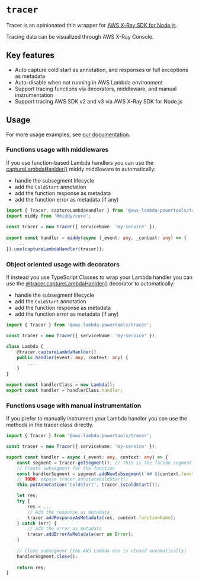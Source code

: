 # `tracer`

Tracer is an opinionated thin wrapper for [AWS X-Ray SDK for Node.js](https://github.com/aws/aws-xray-sdk-node).

Tracing data can be visualized through AWS X-Ray Console.

## Key features
* Auto capture cold start as annotation, and responses or full exceptions as metadata
* Auto-disable when not running in AWS Lambda environment
* Support tracing functions via decorators, middleware, and manual instrumentation
* Support tracing AWS SDK v2 and v3 via AWS X-Ray SDK for Node.js

## Usage

For more usage examples, see [our documentation](https://awslabs.github.io/aws-lambda-powertools-typescript/latest/core/tracer/).

### Functions usage with middlewares

If you use function-based Lambda handlers you can use the [captureLambdaHanlder()](./_aws_lambda_powertools_tracer.Tracer.html) middy middleware to automatically:
* handle the subsegment lifecycle 
* add the `ColdStart` annotation
* add the function response as metadata
* add the function error as metadata (if any)
 
```typescript
import { Tracer, captureLambdaHandler } from '@aws-lambda-powertools/tracer';
import middy from '@middy/core';
 
const tracer = new Tracer({ serviceName: 'my-service' });
 
export const handler = middy(async (_event: any, _context: any) => {
    ...
}).use(captureLambdaHandler(tracer));
```

### Object oriented usage with decorators

If instead you use TypeScript Classes to wrap your Lambda handler you can use the [@tracer.captureLambdaHanlder()](./_aws_lambda_powertools_tracer.Tracer.html#captureLambdaHanlder) decorator to automatically:
* handle the subsegment lifecycle 
* add the `ColdStart` annotation
* add the function response as metadata
* add the function error as metadata (if any)

```typescript
import { Tracer } from '@aws-lambda-powertools/tracer';

const tracer = new Tracer({ serviceName: 'my-service' });

class Lambda {
    @tracer.captureLambdaHanlder()
    public handler(event: any, context: any) {
        ...
    }
}

export const handlerClass = new Lambda();
export const handler = handlerClass.handler; 
```

### Functions usage with manual instrumentation

If you prefer to manually instrument your Lambda handler you can use the methods in the tracer class directly.

```typescript
import { Tracer } from '@aws-lambda-powertools/tracer';

const tracer = new Tracer({ serviceName: 'my-service' });

export const handler = async (_event: any, context: any) => {
    const segment = tracer.getSegment(); // This is the facade segment (the one that is created by AWS Lambda)
    // Create subsegment for the function
    const handlerSegment = segment.addNewSubsegment(`## ${context.functionName}`);
    // TODO: expose tracer.annotateColdStart()
    this.putAnnotation('ColdStart', tracer.isColdStart());

    let res;
    try {
        res = ...
        // Add the response as metadata 
        tracer.addResponseAsMetadata(res, context.functionName);
    } catch (err) {
        // Add the error as metadata
        tracer.addErrorAsMetadata(err as Error);
    }
 
    // Close subsegment (the AWS Lambda one is closed automatically)
    handlerSegment.close();
 
    return res;
}
```